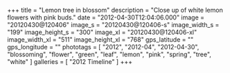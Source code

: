 +++
title = "Lemon tree in blossom"
description = "Close up of white lemon flowers with pink buds."
date = "2012-04-30T12:04:06.000"
image = "20120430@120406"
image_s = "20120430@120406-s"
image_width_s = "199"
image_height_s = "300"
image_xl = "20120430@120406-xl"
image_width_xl = "511"
image_height_xl = "768"
gps_latitude = ""
gps_longitude = ""
phototags = [ "2012", "2012-04", "2012-04-30", "blossoming", "flower", "green", "leaf", "lemon", "pink", "spring", "tree", "white" ]
galleries = [ "2012 Timeline" ]
+++
